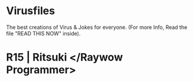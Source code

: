 # Virusfiles
   The best creations of Virus & Jokes for everyone.
   (For more Info, Read the file "READ THIS NOW" inside).
# R15 | Ritsuki <Mathias Jimenez> </Raywow Programmer>
